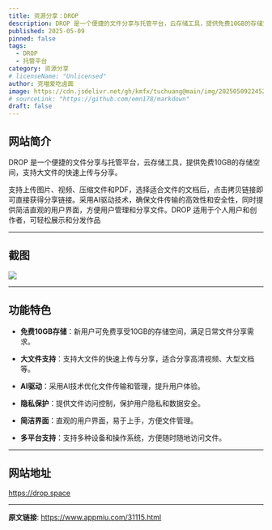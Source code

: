 ```yaml
---
title: 资源分享：DROP
description: DROP 是一个便捷的文件分享与托管平台，云存储工具，提供免费10GB的存储空间，支持大文件的快速上传与分享。
published: 2025-05-09
pinned: false
tags: 
  - DROP
  - 托管平台
category: 资源分享
# licenseName: "Unlicensed"
author: 克喵爱吃卤面
image: https://cdn.jsdelivr.net/gh/kmfx/tuchuang@main/img/202505092245268.png
# sourceLink: "https://github.com/emn178/markdown"
draft: false
---
```


## 网站简介

DROP 是一个便捷的文件分享与托管平台，云存储工具，提供免费10GB的存储空间，支持大文件的快速上传与分享。

支持上传图片、视频、压缩文件和PDF，选择适合文件的文档后，点击拷贝链接即可直接获得分享链接。采用AI驱动技术，确保文件传输的高效性和安全性，同时提供简洁直观的用户界面，方便用户管理和分享文件。DROP 适用于个人用户和创作者，可轻松展示和分发作品

---

## 截图

![](https://cdn.jsdelivr.net/gh/kmfx/tuchuang@main/img/202505092144042.png)

---

## 功能特色

- **免费10GB存储**：新用户可免费享受10GB的存储空间，满足日常文件分享需求。

- **大文件支持**：支持大文件的快速上传与分享，适合分享高清视频、大型文档等。

- **AI驱动**：采用AI技术优化文件传输和管理，提升用户体验。 

- **隐私保护**：提供文件访问控制，保护用户隐私和数据安全。  

- **简洁界面**：直观的用户界面，易于上手，方便文件管理。

- **多平台支持**：支持多种设备和操作系统，方便随时随地访问文件。

---

## 网站地址

https://drop.space

---

**原文链接**: https://www.appmiu.com/31115.html